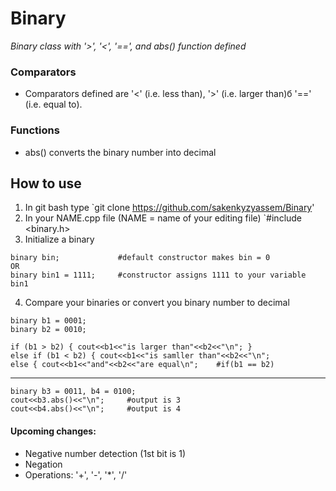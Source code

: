 # Binary
*Binary class with '>', '&lt;', '==', and abs() function defined*

### Comparators

* Comparators defined are '<' (i.e. less than), '>' (i.e. larger than)б '==' (i.e. equal to).

### Functions

* abs() converts the binary number into decimal

## How to use

1. In git bash type `git clone https://github.com/sakenkyzyassem/Binary'
2. In your NAME.cpp file (NAME = name of your editing file) `#include <binary.h>
3. Initialize a binary
```
binary bin;             #default constructor makes bin = 0
OR
binary bin1 = 1111;     #constructor assigns 1111 to your variable bin1
```
4. Compare your binaries or convert you binary number to decimal
```
binary b1 = 0001;
binary b2 = 0010;

if (b1 > b2) { cout<<b1<<"is larger than"<<b2<<"\n"; }
else if (b1 < b2) { cout<<b1<<"is samller than"<<b2<<"\n";
else { cout<<b1<<"and"<<b2<<"are equal\n";    #if(b1 == b2)
```
--------------------------------------------------------------------
```
binary b3 = 0011, b4 = 0100;
cout<<b3.abs()<<"\n";     #output is 3
cout<<b4.abs()<<"\n";     #output is 4
```

#### Upcoming changes:
* Negative number detection (1st bit is 1)
* Negation
* Operations: '+', '-', '*', '/'

